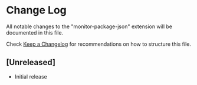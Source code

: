 # Change Log

All notable changes to the "monitor-package-json" extension will be documented in this file.

Check [Keep a Changelog](http://keepachangelog.com/) for recommendations on how to structure this file.

## [Unreleased]

- Initial release